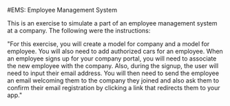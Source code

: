 #EMS:  Employee Management System

This is an exercise to simulate a part of an employee management system at a company.
The following were the instructions:

"For this exercise, you will create a model for company and a model for employee.
You will also need to add authorized cars for an employee. When an employee
signs up for your company portal, you will need to associate the new employee
with the company. Also, during the signup, the user will need to input their
email address. You will then need to send the employee an email welcoming them
to the company they joined and also ask them to confirm their email
registration by clicking a link that redirects them to your app."

